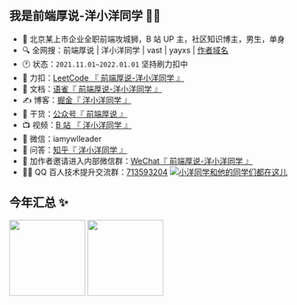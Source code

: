 ## 我是前端厚说-洋小洋同学 👋👋

- 🧑 北京某上市企业全职前端攻城狮，B 站 UP 主，社区知识博主，男生，单身
- 🔍 全网搜：前端厚说 | 洋小洋同学 | vast | yayxs | <a href="http://vast.icu/" target="_blank">作者域名</a>
- 🕐 状态：`2021.11.01~2022.01.01` 坚持刷力扣中
- 🧮 力扣：<a href="https://leetcode-cn.com/u/yayxs/" target="_blank">LeetCode 『 前端厚说-洋小洋同学 』</a>
- 📝 文档：<a href="https://www.yuque.com/yayxs?tab=books" target="_blank">语雀</a><a href="https://gitee.com/yayxs/pics/raw/master/about/yuque.png" target="_blank">『 前端厚说-洋小洋同学 』</a>
- ✍️ 博客：<a href="https://juejin.cn/user/3491704661872910/posts" target="_blank">掘金</a><a href="https://gitee.com/yayxs/pics/raw/master/about/juejin.png" target="_blank">『 洋小洋同学 』</a>
- 🚀 干货：<a href="https://gitee.com/yayxs/pics/raw/master/about/public.png" target="_blank">公众号『 前端厚说 』</a>
- 📺 视频：<a href="https://space.bilibili.com/310726273" target="_blank">B 站 </a><a href="https://gitee.com/yayxs/pics/raw/master/about/bilibili.png" target="_blank">『 洋小洋同学 』</a>
- 💬 微信：iamywlleader
- 🤔 问答：<a href="https://www.zhihu.com/people/gao-zi-yuan-de-cheng-xu-yuan" target="_blank">知乎</a><a href="https://gitee.com/yayxs/pics/raw/master/about/bhu.png" target="_blank">『 洋小洋同学 』</a>
- 🍻 加作者邀请进入内部微信群：<a target="_blank" title="添加作者微信自动邀请进入内部群" href="https://gitee.com/yayxs/pics/raw/master/about/personal.png">WeChat『 前端厚说-洋小洋同学 』</a>
- 👫🏻 QQ 百人技术提升交流群：<a href="https://gitee.com/yayxs/pics/raw/master/about/qq_group.png" title="点击直达二维码可扫描" target="_blank">713593204</a> <a target="_blank" title="QQ百人技术提升交(摸)流(鱼)群" href="https://jq.qq.com/?_wv=1027&k=YYKAm6bl"><img border="0" src="https://pub.idqqimg.com/wpa/images/group.png" alt="小洋同学和他的同学们都在这儿" title="小洋同学和他的同学们都在这儿" /></a>

## 今年汇总 ✨

<img align="" height="137px" src="https://github-readme-stats.vercel.app/api?username=yayxs&hide_title=true&hide_border=true&show_icons=true&include_all_commits=true&line_height=21&bg_color=0,EC6C6C,FFD479,FFFC79,73FA79&theme=graywhite&locale=cn" />
<img align="" height="137px" src="https://github-readme-stats.vercel.app/api/top-langs/?username=yayxs&hide_title=true&hide_border=true&layout=compact&bg_color=0,73FA79,73FDFF,D783FF&theme=graywhite&locale=cn" />
